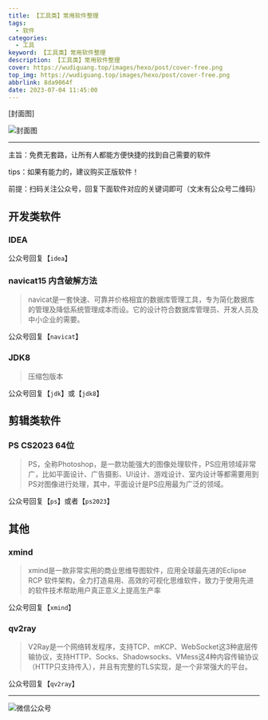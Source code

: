 ```yaml
---
title: 【工具类】常用软件整理
tags:
  - 软件
categories:
  - 工具
keyword: 【工具类】常用软件整理
description: 【工具类】常用软件整理
cover: https://wudiguang.top/images/hexo/post/cover-free.png
top_img: https://wudiguang.top/images/hexo/post/cover-free.png
abbrlink: 8da9064f
date: 2023-07-04 11:45:00
---
```


[封面图]

![封面图](https://wudiguang.top/images/hexo/post/cover-free.png)

---

主旨：免费无套路，让所有人都能方便快捷的找到自己需要的软件

tips：如果有能力的，建议购买正版软件！

前提：扫码关注公众号，回复下面软件对应的关键词即可（文末有公众号二维码）

## 开发类软件

### IDEA

公众号回复【`idea`】

### navicat15 内含破解方法
> navicat是一套快速、可靠并价格相宜的数据库管理工具，专为简化数据库的管理及降低系统管理成本而设。它的设计符合数据库管理员、开发人员及中小企业的需要。

公众号回复【`navicat`】

### JDK8
> 压缩包版本

公众号回复【`jdk`】或【`jdk8`】

## 剪辑类软件

### PS CS2023 64位
> PS，全称Photoshop，是一款功能强大的图像处理软件，PS应用领域非常广，比如平面设计、广告摄影、UI设计、游戏设计、室内设计等都需要用到PS对图像进行处理，其中，平面设计是PS应用最为广泛的领域。

公众号回复【`ps`】或者【`ps2023`】

## 其他

### xmind
> xmind是一款非常实用的商业思维导图软件，应用全球最先进的Eclipse RCP 软件架构，全力打造易用、高效的可视化思维软件，致力于使用先进的软件技术帮助用户真正意义上提高生产率

公众号回复【`xmind`】

### qv2ray
> V2Ray是一个网络转发程序，支持TCP、mKCP、WebSocket这3种底层传输协议，支持HTTP、Socks、Shadowsocks、VMess这4种内容传输协议（HTTP只支持传入），并且有完整的TLS实现，是一个非常强大的平台。

公众号回复【`qv2ray`】

---

![微信公众号](https://wudiguang.top/images/hexo/personal/wx_web.png)